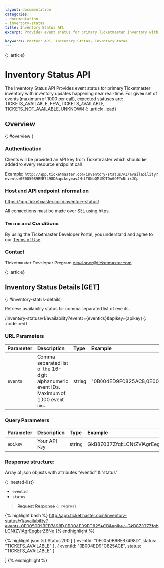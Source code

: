 ```yaml
---
layout: documentation
categories:
- documentation
- inventory-status
title: Inventory Status API
excerpt: Provides event status for primary Ticketmaster inventory with inventory updates happening near real-time.

keywords: Partner API, Inventory Status, InventoryStatus
---
```


{: .article}
# Inventory Status API

The Inventory Status API Provides event status for primary Ticketmaster inventory with inventory updates happening near real-time. For given set of events (maximum of 1000 per call), expected statuses are:
                              TICKETS_AVAILABLE,
                              FEW_TICKETS_AVAILABLE,
                              TICKETS_NOT_AVAILABLE,
                              UNKNOWN
{: .article .lead}

## Overview
{: #overview }

### Authentication

Clients will be provided an API key from Ticketmaster which should be added to every resource endpoint call.

Example: `http://app.ticketmaster.com/inventory-status/v1/availability?events=0E0050B9BEB7498D&apikey=avJHatT0NbQMlMQTDn6QFYoBrixJCp`

### Host and API endpoint information

https://app.ticketmaster.com/inventory-status/

All connections must be made over SSL using https.

### Terms and Conditions
By using the Ticketmaster Developer Portal, you understand and agree to our [Terms of Use](/support/terms-of-use/partner).

### Contact

Ticketmaster Developer Program [developer@ticketmaster.com](mailto:developer@ticketmaster.com).


{: .article}
## Inventory Status Details  [GET]
{: #inventory-status-details}

Retrieve availability status for comma separated list of events.

/inventory-status/v1/availability?events={eventids}&apikey={apikey}
{: .code .red}

### URL Parameters

| Parameter  | Description          | Type              | Example      | Required |
|:-----------|:---------------------|:----------------- |:------------------ |:-------- |
| `events` | Comma separated list of the 16-digit alphanumeric event IDs. Maximum of 1000 event ids.     | string            |     "0B004ED9FC825ACB,0E0050B9BEB7498D"           | Yes      |

### Query Parameters

| Parameter  | Description          | Type              | Example      | Required |
|:-----------|:---------------------|:----------------- |:------------------ |:-------- |
| `apikey`   | Your API Key         | string            |     GkB8Z037ZfqbLCNtZViAgrEegbsrZ6Ne          | Yes      |

### Response structure:
Array of json objects with attributes “eventid” & “status“

{: .nested-list}

- `eventid`
- `status`

>[Request](#req)
>[Response](#res)
{: .reqres}


{% highlight bash %}
http://app.ticketmaster.com/inventory-status/v1/availability?events=0E0050B9BEB7498D,0B004ED9FC825ACB&apikey=GkB8Z037ZfqbLCNtZViAgrEegbsrZ6Ne
{% endhighlight %}

{% highlight json %}
Status 200
[
   	{
   	eventId: "0E0050B9BEB7498D",
   	status: "TICKETS_AVAILABLE"
   	},
   	{
   	eventId: "0B004ED9FC825ACB",
   	status: "TICKETS_AVAILABLE"
   	}

]
{% endhighlight %}